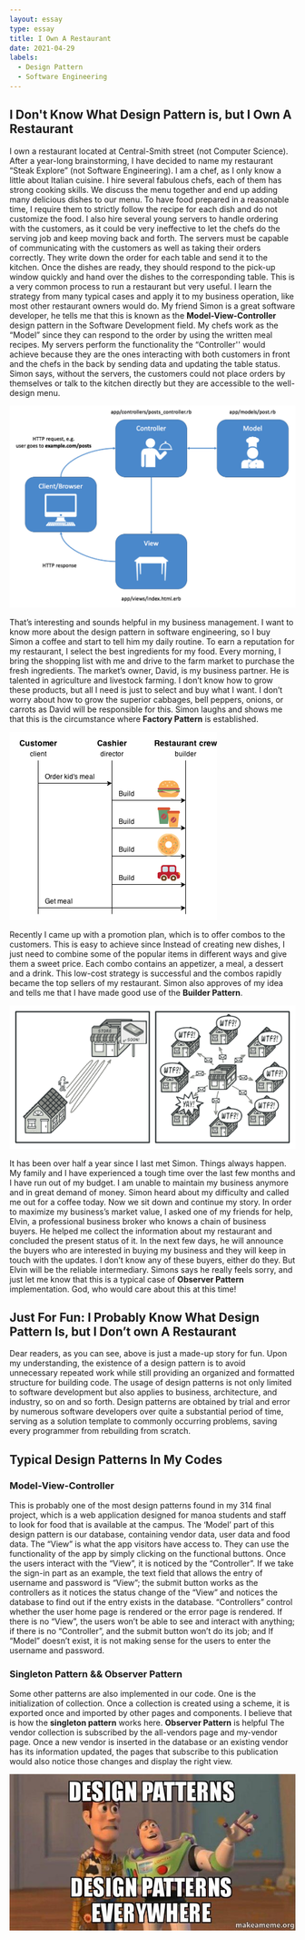 ```yaml
---
layout: essay
type: essay
title: I Own A Restaurant
date: 2021-04-29
labels:
  - Design Pattern
  - Software Engineering
---
```


## I Don't Know What Design Pattern is, but I Own A Restaurant  


I own a restaurant located at Central-Smith street (not Computer Science). After a year-long brainstorming, I have decided to name my restaurant “Steak Explore” (not Software Engineering). I am a chef, as I only know a little about Italian cuisine. I hire several fabulous chefs, each of them has strong cooking skills. We discuss the menu together and end up adding many delicious dishes to our menu. To have food prepared in a reasonable time, I require them to strictly follow the recipe for each dish and do not customize the food. I also hire several young servers to handle ordering with the customers, as it could be very ineffective to let the chefs do the serving job and keep moving back and forth. The servers must be capable of communicating with the customers as well as taking their orders correctly. They write down the order for each table and send it to the kitchen. Once the dishes are ready, they should respond to the pick-up window quickly and hand over the dishes to the corresponding table. This is a very common process to run a restaurant but very useful. I learn the strategy from many typical cases and apply it to my business operation, like most other restaurant owners would do. My friend Simon is a great software developer, he tells me that this is known as the **Model-View-Controller** design pattern in the Software Development field. My chefs work as the “Model” since they can respond to the order by using the written meal recipes. My servers perform the functionality the “Controller'' would achieve because they are the ones interacting with both customers in front and the chefs in the back by sending data and updating the table status. Simon says, without the servers, the customers could not place orders by themselves or talk to the kitchen directly but they are accessible to the well-design menu.   

 <img class ="ui huge image" src ="../images/MVC-pattern.png">
 
	
That’s interesting and sounds helpful in my business management. I want to know more about the design pattern in software engineering, so I buy Simon a coffee and start to tell him my daily routine. To earn a reputation for my restaurant, I select the best ingredients for my food. Every morning, I bring the shopping list with me and drive to the farm market to purchase the fresh ingredients. The market’s owner, David, is my business partner. He is talented in agriculture and livestock farming. I don’t know how to grow these products, but all I need is just to select and buy what I want. I don’t worry about how to grow the superior cabbages, bell peppers, onions, or carrots as David will be responsible for this. Simon laughs and shows me that this is the circumstance where **Factory Pattern** is established. 

 <img class ="ui right floated medium image" src ="../images/Builder_example1.png">
 
Recently I came up with a promotion plan, which is to offer combos to the customers. This is easy to achieve since Instead of creating new dishes, I just need to combine some of the popular items in different ways and give them a sweet price. Each combo contains an appetizer, a meal, a dessert and a drink. This low-cost strategy is successful and the combos rapidly became the top sellers of my restaurant. Simon also approves of my idea and tells me that I have made good use of the **Builder Pattern**. 

<img class ="ui huge image" src ="../images/observer.png">

It has been over half a year since I last met Simon. Things always happen. My family and I have experienced a tough time over the last few months and I have run out of my budget. I am unable to maintain my business anymore and in great demand of money. Simon heard about my difficulty and called me out for a coffee today. Now we sit down and continue my story. In order to maximize my business’s market value, I asked one of my friends for help, Elvin, a professional business broker who knows a chain of business buyers. He helped me collect the information about my restaurant and concluded the present status of it. In the next few days, he will announce the buyers who are interested in buying my business and they will keep in touch with the updates. I don’t know any of these buyers, either do they. But Elvin will be the reliable intermediary. Simons says he really feels sorry, and just let me know that this is a typical case of **Observer Pattern** implementation. God, who would care about this at this time! 


## Just For Fun: I Probably Know What Design Pattern Is, but I Don’t own A Restaurant   


Dear readers, as you can see, above is just a made-up story for fun. Upon my understanding, the existence of a design pattern is to avoid unnecessary repeated work while still providing an organized and formatted structure for building code. The usage of design patterns is not only limited to software development but also applies to business, architecture, and industry, so on and so forth. Design patterns are obtained by trial and error by numerous software developers over quite a substantial period of time, serving as a solution template to commonly occurring problems, saving every programmer from rebuilding from scratch.


## Typical Design Patterns In My Codes

### Model-View-Controller

This is probably one of the most design patterns found in my 314 final project, which is a web application designed for manoa students and staff to look for food that is available at the campus.  The ‘Model’ part of this design pattern is our database, containing vendor data, user data and food data. The “View” is what the app visitors have access to. They can use the functionality of the app by simply clicking on the functional buttons. Once the users interact with the “View”, it is noticed by the “Controller”. If we take the sign-in part as an example, the text field that allows the entry of username and password is “View”; the submit button works as the controllers as it notices the status change of the “View” and notices the database to find out if the entry exists in the database. “Controllers” control whether the user home page is rendered or the error page is rendered. If there is no “View”, the users won’t be able to see and interact with anything; if there is no “Controller”, and the submit button won’t do its job; and If “Model” doesn’t exist, it is not making sense for the users to enter the username and password.   

### Singleton Pattern && Observer Pattern
 
Some other patterns are also implemented in our code. One is the initialization of collection. Once a collection is created using a scheme, it is exported once and imported by other pages and components. I believe that is how the **singleton pattern** works here. **Observer Pattern** is helpful The vendor collection is subscribed by the all-vendors page and my-vendor page. Once a new vendor is inserted in the database or an existing vendor has its information updated, the pages that subscribe to this publication would also notice those changes and display the right view.
 

<img class ="ui image" src ="../images/design-patterns-everywhere.jpeg">
